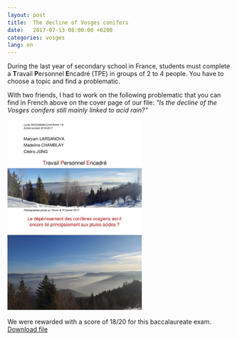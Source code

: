 ```yaml
---
layout: post
title:  The decline of Vosges conifers
date:   2017-07-13 08:00:00 +0200
categories: vosges
lang: en
---
```


During the last year of secondary school in France, students must complete a **T**ravail **P**ersonnel **E**ncadré (TPE) in groups of 2 to 4 people. You have to choose a topic and find a problematic.

With two friends, I had to work on the following problematic that you can find in French above on the cover page of our file: *"Is the decline of the Vosges conifers still mainly linked to acid rain?"*

<img src="/assets/images/vosges-conifers-01.jpg" alt="Cover page" width="60%">

We were rewarded with a score of 18/20 for this baccalaureate exam.   
[Download file](/assets/pdf/vosges-conifers-doc.pdf)
